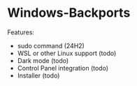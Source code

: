 # Windows-Backports

Features:

- sudo command (24H2)
- WSL or other Linux support (todo)
- Dark mode (todo)
- Control Panel integration (todo)
- Installer (todo)
